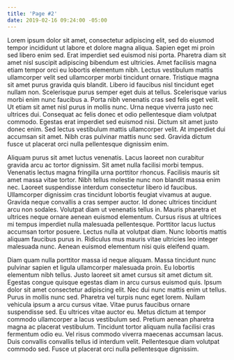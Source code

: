 ```yaml
---
title: 'Page #2'
date: 2019-02-16 09:24:00 -05:00
---
```


Lorem ipsum dolor sit amet, consectetur adipiscing elit, sed do eiusmod tempor incididunt ut labore et dolore magna aliqua. Sapien eget mi proin sed libero enim sed. Erat imperdiet sed euismod nisi porta. Pharetra diam sit amet nisl suscipit adipiscing bibendum est ultricies. Amet facilisis magna etiam tempor orci eu lobortis elementum nibh. Lectus vestibulum mattis ullamcorper velit sed ullamcorper morbi tincidunt ornare. Tristique magna sit amet purus gravida quis blandit. Libero id faucibus nisl tincidunt eget nullam non. Scelerisque purus semper eget duis at tellus. Scelerisque varius morbi enim nunc faucibus a. Porta nibh venenatis cras sed felis eget velit. Ut etiam sit amet nisl purus in mollis nunc. Urna neque viverra justo nec ultrices dui. Consequat ac felis donec et odio pellentesque diam volutpat commodo. Egestas erat imperdiet sed euismod nisi. Dictum sit amet justo donec enim. Sed lectus vestibulum mattis ullamcorper velit. At imperdiet dui accumsan sit amet. Nibh cras pulvinar mattis nunc sed. Gravida dictum fusce ut placerat orci nulla pellentesque dignissim enim.

Aliquam purus sit amet luctus venenatis. Lacus laoreet non curabitur gravida arcu ac tortor dignissim. Sit amet nulla facilisi morbi tempus. Venenatis lectus magna fringilla urna porttitor rhoncus. Facilisis mauris sit amet massa vitae tortor. Nibh tellus molestie nunc non blandit massa enim nec. Laoreet suspendisse interdum consectetur libero id faucibus. Ullamcorper dignissim cras tincidunt lobortis feugiat vivamus at augue. Gravida neque convallis a cras semper auctor. Id donec ultrices tincidunt arcu non sodales. Volutpat diam ut venenatis tellus in. Mauris pharetra et ultrices neque ornare aenean euismod elementum. Cursus risus at ultrices mi tempus imperdiet nulla malesuada pellentesque. Porttitor lacus luctus accumsan tortor posuere. Lectus nulla at volutpat diam. Nunc lobortis mattis aliquam faucibus purus in. Ridiculus mus mauris vitae ultricies leo integer malesuada nunc. Aenean euismod elementum nisi quis eleifend quam.

Diam quam nulla porttitor massa id neque aliquam. Massa tincidunt nunc pulvinar sapien et ligula ullamcorper malesuada proin. Eu lobortis elementum nibh tellus. Justo laoreet sit amet cursus sit amet dictum sit. Egestas congue quisque egestas diam in arcu cursus euismod quis. Ipsum dolor sit amet consectetur adipiscing elit. Nec dui nunc mattis enim ut tellus. Purus in mollis nunc sed. Pharetra vel turpis nunc eget lorem. Nullam vehicula ipsum a arcu cursus vitae. Vitae purus faucibus ornare suspendisse sed. Eu ultrices vitae auctor eu. Metus dictum at tempor commodo ullamcorper a lacus vestibulum sed. Pretium aenean pharetra magna ac placerat vestibulum. Tincidunt tortor aliquam nulla facilisi cras fermentum odio eu. Vel risus commodo viverra maecenas accumsan lacus. Duis convallis convallis tellus id interdum velit. Pellentesque diam volutpat commodo sed. Fusce ut placerat orci nulla pellentesque dignissim.